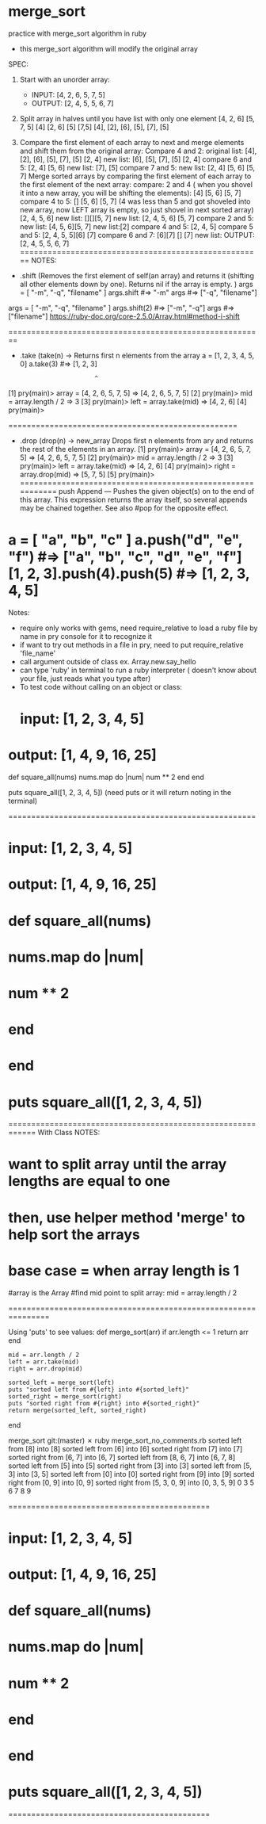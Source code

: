 # merge_sort
practice with merge_sort algorithm in ruby

- this merge_sort algorithm will modify the original array

SPEC:
1. Start with an unorder array:
    - INPUT: [4, 2, 6, 5, 7, 5]
    - OUTPUT: [2, 4, 5, 5, 6, 7]

2. Split array in halves until you have list with only one element
    [4, 2, 6] [5, 7, 5]
    [4] [2, 6] [5] [7,5]
    [4], [2], [6], [5], [7], [5]
3. Compare the first element of each array to next and merge elements and shift them from the original array:
    Compare 4 and 2:
    original list: [4], [2], [6], [5], [7], [5]
      [2, 4]
    new list: [6], [5], [7], [5]
    [2, 4]
    compare 6 and 5:
    [2, 4] [5, 6]
    new list: [7], [5]
    compare 7 and 5:
    new list:
    [2, 4] [5, 6] [5, 7]
    Merge sorted arrays by comparing the first element of each array to the first element of the next array:
    compare: 2 and 4 ( when you shovel it into a new array, you will be shifting the elements):
    [4] [5, 6] [5, 7]
    compare 4 to 5:
    [] [5, 6] [5, 7] (4 was less than 5 and got shoveled into new array, now LEFT array is empty, so just shovel in next sorted array)
    [2, 4, 5, 6]
    new list: [][][5, 7]
    new list: [2, 4, 5, 6] [5, 7]
    compare 2 and 5:
    new list: [4, 5, 6][5, 7]
    new list:[2]
    compare 4 and 5:
    [2, 4, 5]
    compare 5 and 5:
    [2, 4, 5, 5][6] [7]
    compare 6 and 7:
    [6][7]
    [] [7]
    new list:
    OUTPUT: [2, 4, 5, 5, 6, 7]
=====================================================
NOTES:
- .shift (Removes the first element of self(an array) and returns it (shifting all other elements down by one). Returns nil if the array is empty. )
    args = [ "-m", "-q", "filename" ]
args.shift     #=> "-m"
args           #=> ["-q", "filename"]

args = [ "-m", "-q", "filename" ]
args.shift(2)  #=> ["-m", "-q"]
args           #=> ["filename"]
https://ruby-doc.org/core-2.5.0/Array.html#method-i-shift

========================================================

- .take (take(n) → Returns first n elements from the array
a = [1, 2, 3, 4, 5, 0]
a.take(3)             #=> [1, 2, 3]

                           ^
[1] pry(main)> array = [4, 2, 6, 5, 7, 5]
=> [4, 2, 6, 5, 7, 5]
[2] pry(main)> mid = array.length / 2
=> 3
[3] pry(main)> left = array.take(mid)
=> [4, 2, 6]
[4] pry(main)>

==================================================
- .drop (drop(n) → new_array
Drops first n elements from ary and returns the rest of the elements in an array.
[1] pry(main)> array = [4, 2, 6, 5, 7, 5]
=> [4, 2, 6, 5, 7, 5]
[2] pry(main)> mid = array.length / 2
=> 3
[3] pry(main)> left = array.take(mid)
=> [4, 2, 6]
[4] pry(main)> right = array.drop(mid)
=> [5, 7, 5]
[5] pry(main)>
===========================================================
push
Append — Pushes the given object(s) on to the end of this array. This expression returns the array itself, so several appends may be chained together. See also #pop for the opposite effect.

a = [ "a", "b", "c" ]
a.push("d", "e", "f")
        #=> ["a", "b", "c", "d", "e", "f"]
[1, 2, 3].push(4).push(5)
        #=> [1, 2, 3, 4, 5]
==============================================================

Notes:
- require only works with gems, need require_relative to load a ruby file by name in pry console for it to recognize it
- if want to try out methods in a file in pry, need to put require_relative 'file_name'
- call argument outside of class ex. Array.new.say_hello
- can type 'ruby' in terminal to run a ruby interpreter ( doesn't know about your file, just reads what you type after)
- To test code without calling on an object or class:
    # input: [1, 2, 3, 4, 5]
# output: [1, 4, 9, 16, 25]
def square_all(nums)
  nums.map do |num|
    num ** 2
  end
end

puts square_all([1, 2, 3, 4, 5])
 (need puts or it will return noting in the terminal)

 ======================================================

 # input: [1, 2, 3, 4, 5]
# output: [1, 4, 9, 16, 25]
# def square_all(nums)
#   nums.map do |num|
#     num ** 2
#   end
# end

# puts square_all([1, 2, 3, 4, 5])

============================================================
With Class NOTES:

# want to split array until the array lengths are equal to one
# then, use helper method 'merge' to help sort the arrays
# base case = when array length is 1
#array is the Array
#find mid point to split array: mid = array.length / 2

===============================================================

Using 'puts' to see values:
def merge_sort(arr)
    if arr.length <= 1
        return arr
    end

    mid = arr.length / 2
    left = arr.take(mid)
    right = arr.drop(mid)

    sorted_left = merge_sort(left)
    puts "sorted left from #{left} into #{sorted_left}"
    sorted_right = merge_sort(right)
    puts "sorted right from #{right} into #{sorted_right}"
    return merge(sorted_left, sorted_right)
end

merge_sort git:(master) ✗ ruby merge_sort_no_comments.rb
sorted left from [8] into [8]
sorted left from [6] into [6]
sorted right from [7] into [7]
sorted right from [6, 7] into [6, 7]
sorted left from [8, 6, 7] into [6, 7, 8]
sorted left from [5] into [5]
sorted right from [3] into [3]
sorted left from [5, 3] into [3, 5]
sorted left from [0] into [0]
sorted right from [9] into [9]
sorted right from [0, 9] into [0, 9]
sorted right from [5, 3, 0, 9] into [0, 3, 5, 9]
0
3
5
6
7
8
9

============================================

# input: [1, 2, 3, 4, 5]
# output: [1, 4, 9, 16, 25]
# def square_all(nums)
#   nums.map do |num|
#     num ** 2
#   end
# end

# puts square_all([1, 2, 3, 4, 5])
============================================
